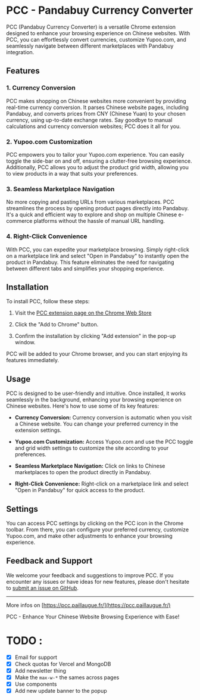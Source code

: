 # PCC - Pandabuy Currency Converter

PCC (Pandabuy Currency Converter) is a versatile Chrome extension designed to enhance your browsing experience on Chinese websites. With PCC, you can effortlessly convert currencies, customize Yupoo.com, and seamlessly navigate between different marketplaces with Pandabuy integration.

## Features

### 1. Currency Conversion
PCC makes shopping on Chinese websites more convenient by providing real-time currency conversion. It parses Chinese website pages, including Pandabuy, and converts prices from CNY (Chinese Yuan) to your chosen currency, using up-to-date exchange rates. Say goodbye to manual calculations and currency conversion websites; PCC does it all for you.

### 2. Yupoo.com Customization
PCC empowers you to tailor your Yupoo.com experience. You can easily toggle the side-bar on and off, ensuring a clutter-free browsing experience. Additionally, PCC allows you to adjust the product grid width, allowing you to view products in a way that suits your preferences.

### 3. Seamless Marketplace Navigation
No more copying and pasting URLs from various marketplaces. PCC streamlines the process by opening product pages directly into Pandabuy. It's a quick and efficient way to explore and shop on multiple Chinese e-commerce platforms without the hassle of manual URL handling.

### 4. Right-Click Convenience
With PCC, you can expedite your marketplace browsing. Simply right-click on a marketplace link and select "Open in Pandabuy" to instantly open the product in Pandabuy. This feature eliminates the need for navigating between different tabs and simplifies your shopping experience.

## Installation

To install PCC, follow these steps:

1. Visit the [PCC extension page on the Chrome Web Store](https://chrome.google.com/webstore/detail/pandabuy-currency-convert/bmefkfichlgfpmgdpkgkkebpdkfhbmnm) 

2. Click the "Add to Chrome" button.

3. Confirm the installation by clicking "Add extension" in the pop-up window.

PCC will be added to your Chrome browser, and you can start enjoying its features immediately.

## Usage

PCC is designed to be user-friendly and intuitive. Once installed, it works seamlessly in the background, enhancing your browsing experience on Chinese websites. Here's how to use some of its key features:

- **Currency Conversion:** Currency conversion is automatic when you visit a Chinese website. You can change your preferred currency in the extension settings.

- **Yupoo.com Customization:** Access Yupoo.com and use the PCC toggle and grid width settings to customize the site according to your preferences.

- **Seamless Marketplace Navigation:** Click on links to Chinese marketplaces to open the product directly in Pandabuy.

- **Right-Click Convenience:** Right-click on a marketplace link and select "Open in Pandabuy" for quick access to the product.

## Settings

You can access PCC settings by clicking on the PCC icon in the Chrome toolbar. From there, you can configure your preferred currency, customize Yupoo.com, and make other adjustments to enhance your browsing experience.

## Feedback and Support

We welcome your feedback and suggestions to improve PCC. If you encounter any issues or have ideas for new features, please don't hesitate to [submit an issue on GitHub](https://github.com/Angus-Paillaugue/PCC/issues/new).

---

More infos on [https://pcc.paillaugue.fr/](https://pcc.paillaugue.fr/)

PCC - Enhance Your Chinese Website Browsing Experience with Ease!


# TODO : 
 - [x] Email for support
 - [x] Check quotas for Vercel and MongoDB
 - [x] Add newsletter thing
 - [x] Make the `max-w-*` the sames across pages
 - [x] Use components
 - [x] Add new update banner to the popup